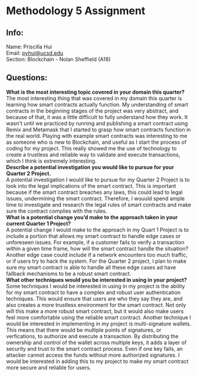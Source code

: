 # Methodology 5 Assignment
## Info: 
Name: Priscilla Hui <br>
Email: pyhui@ucsd.edu <br>
Section: Blockchain - Nolan Sheffield (A18)

## Questions:
**What is the most interesting topic covered in your domain this quarter?** <br>
  The most interesting thing that was covered in my domain this quarter is learning how smart contracts actually function. My understanding of smart contracts in the beginning stages of the project was very abstract, and because of that, it was a little difficult to fully understand how they work. It wasn't until we practiced by running and publishing a smart contract using Remix and Metamask that I started to grasp how smart contracts function in the real world. Playing with example smart contracts was interesting to me as someone who is new to Blockchain, and useful as I start the process of coding for my project. This really showed me the use of technology to create a trustless and reliable way to validate and execute transactions, which I think is extremely interesting. <br>
**Describe a potential investigation you would like to pursue for your Quarter 2 Project.** <br>
  A potential investigation I would like to pursue for my Quarter 2 Project is to look into the legal implications of the smart contract. This is important because if the smart contract breaches any laws, this could lead to legal issues, undermining the smart contract. Therefore, I wouuld spend ample time to investigate and research the legal rules of smart contracts and make sure the contract complies with the rules. <br>
**What is a potential change you’d make to the approach taken in your current Quarter 1 Project?** <br>
  A potential change I would make to the approach in my Quart 1 Project is to include a portion that allows my smart contract to handle edge cases or unforeseen issues. For example, if a customer fails to verify a transaction within a given time frame, how will the smart contract handle the situation? Another edge case could include if a network encounters too much traffic, or if users try to hack the system. For the Quarter 2 project, I plan to make sure my smart contract is able to handle all these edge cases ad have fallback mechanisms to be a robust smart contract.<br> 
**What other techniques would you be interested in using in your project?** <br>
  Some techniques I would be interested in using in my project is the ability for my smart contract to have a complex and robust user authentication techniques. This would ensure that users are who they say they are, and also creates a more trustless environment for the smart contract. Not only will this make a more robust smart contract, but it would also make users feel more comfortable using the reliable smart contract. Another technique I would be interested in implementing in my project is multi-signature wallets. This means that there would be multiple points of signatures, or verfications, to authorize and execute a transaction. By distributing the ownership and control of the wallet across multiple keys, it adds a layer of security and trust to the smart contract process. Even if one key fails, an attacker cannot access the funds without more authorized signatures. I would be interested in adding this to my project to make my smart contract more secure and reliable for users. <br>
